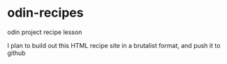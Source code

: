 # odin-recipes
odin project recipe lesson

I plan to build out this HTML recipe site in a brutalist format, and push it to github